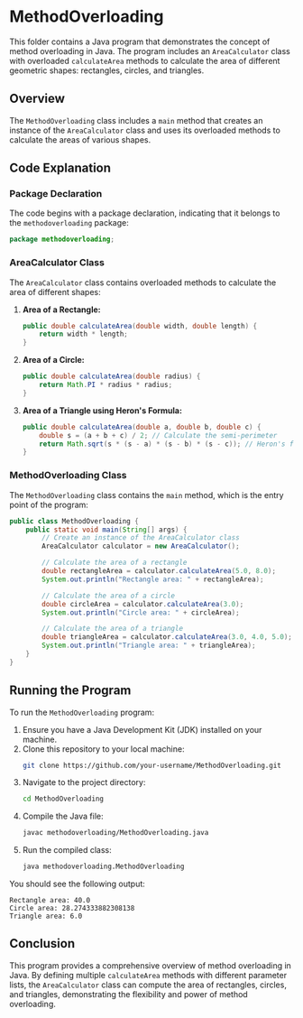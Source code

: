 # MethodOverloading

This folder contains a Java program that demonstrates the concept of method overloading in Java. The program includes an `AreaCalculator` class with overloaded `calculateArea` methods to calculate the area of different geometric shapes: rectangles, circles, and triangles.

## Overview

The `MethodOverloading` class includes a `main` method that creates an instance of the `AreaCalculator` class and uses its overloaded methods to calculate the areas of various shapes.

## Code Explanation

### Package Declaration

The code begins with a package declaration, indicating that it belongs to the `methodoverloading` package:
```java
package methodoverloading;
```

### AreaCalculator Class

The `AreaCalculator` class contains overloaded methods to calculate the area of different shapes:

1. **Area of a Rectangle:**
   ```java
   public double calculateArea(double width, double length) {
       return width * length;
   }
   ```

2. **Area of a Circle:**
   ```java
   public double calculateArea(double radius) {
       return Math.PI * radius * radius;
   }
   ```

3. **Area of a Triangle using Heron's Formula:**
   ```java
   public double calculateArea(double a, double b, double c) {
       double s = (a + b + c) / 2; // Calculate the semi-perimeter
       return Math.sqrt(s * (s - a) * (s - b) * (s - c)); // Heron's formula
   }
   ```

### MethodOverloading Class

The `MethodOverloading` class contains the `main` method, which is the entry point of the program:
```java
public class MethodOverloading {
    public static void main(String[] args) {
        // Create an instance of the AreaCalculator class
        AreaCalculator calculator = new AreaCalculator();

        // Calculate the area of a rectangle
        double rectangleArea = calculator.calculateArea(5.0, 8.0);
        System.out.println("Rectangle area: " + rectangleArea);

        // Calculate the area of a circle
        double circleArea = calculator.calculateArea(3.0);
        System.out.println("Circle area: " + circleArea);

        // Calculate the area of a triangle
        double triangleArea = calculator.calculateArea(3.0, 4.0, 5.0);
        System.out.println("Triangle area: " + triangleArea);
    }
}
```

## Running the Program

To run the `MethodOverloading` program:

1. Ensure you have a Java Development Kit (JDK) installed on your machine.
2. Clone this repository to your local machine:
   ```sh
   git clone https://github.com/your-username/MethodOverloading.git
   ```
3. Navigate to the project directory:
   ```sh
   cd MethodOverloading
   ```
4. Compile the Java file:
   ```sh
   javac methodoverloading/MethodOverloading.java
   ```
5. Run the compiled class:
   ```sh
   java methodoverloading.MethodOverloading
   ```

You should see the following output:
```
Rectangle area: 40.0
Circle area: 28.274333882308138
Triangle area: 6.0
```

## Conclusion

This program provides a comprehensive overview of method overloading in Java. By defining multiple `calculateArea` methods with different parameter lists, the `AreaCalculator` class can compute the area of rectangles, circles, and triangles, demonstrating the flexibility and power of method overloading.